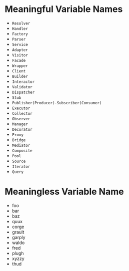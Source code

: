 # Meaningful Variable Names
 - `Resolver` 
 - `Handler` 
 - `Factory`
 - `Parser`
 - `Service`
 - `Adapter`
 - `Visitor`
 - `Facade`
 - `Wrapper`
 - `Client`
 - `Builder`
 - `Interactor`
 - `Validator`
 - `Dispatcher`
 - `Stub`
 - `Publisher(Producer)-Subscriber(Consumer)`
 - `Executor`
 - `Collector`
 - `Observer`
 - `Manager`
 - `Decorator`
 - `Proxy`
 - `Bridge`
 - `Mediator`
 - `Composite`
 - `Pool`
 - `Source`
 - `Iterator`
 - `Query`

# Meaningless Variable Name

 - foo
 - bar
 - baz
 - quux
 - corge
 - grault
 - garply
 - waldo
 - fred
 - plugh
 - xyzzy
 - thud